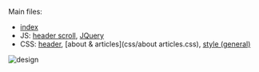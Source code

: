 Main files:
* [index](index.html)
* JS: [header scroll](js/headerScroll.js), [JQuery](js/jquery.js)
* CSS: [header](css/header.css), [about & articles](css/about articles.css), [style (general)](css/style.css)

![design](30-0.png)
